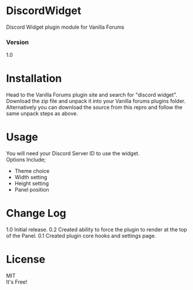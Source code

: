 # DiscordWidget
Discord Widget plugin module for Vanilla Forums

### Version
1.0

# Installation
Head to the Vanilla Forums plugin site and search for "discord widget". Download the zip file and unpack it into your Vanilla forums plugins folder.  
Alternatively you can download the source from this repro and follow the same unpack steps as above.

# Usage
You will need your Discord Server ID to use the widget.  
Options Include;  
* Theme choice
* Width setting
* Height setting
* Panel position

# Change Log
1.0 Initial release.
0.2 Created ability to force the plugin to render at the top of the Panel.
0.1 Created plugin core hooks and settings page.

# License
MIT  
It's Free!
